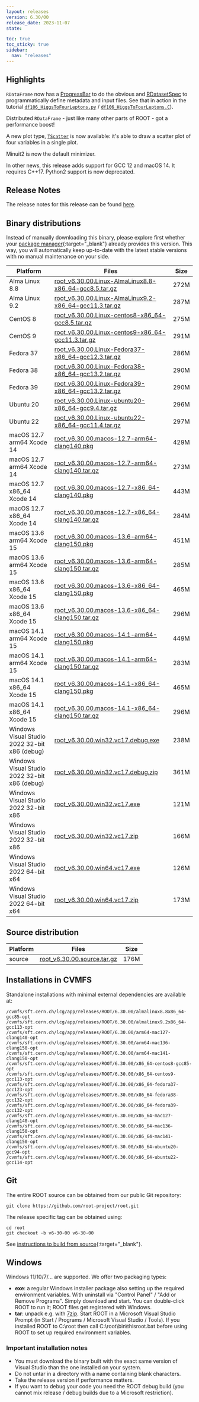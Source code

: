 ```yaml
---
layout: releases
version: 6.30/00
release_date: 2023-11-07
state:

toc: true
toc_sticky: true
sidebar:
  nav: "releases"
---
```


## Highlights

`RDataFrame` now has a [ProgressBar](https://root.cern/doc/v630/classROOT_1_1RDataFrame.html#progressbar) to do the obvious
and [RDatasetSpec](https://root.cern/doc/v630/classROOT_1_1RDF_1_1Experimental_1_1RDatasetSpec.html) to programmatically define metadata and input files.
See that in action in the tutorial [`df106_HiggsToFourLeptons.py`](https://root.cern/doc/v630/df106__HiggsToFourLeptons_8py.html) / [`df106_HiggsToFourLeptons.C`](https://root.cern/doc/v630/df106__HiggsToFourLeptons_8C.html)).

Distributed `RDataFrame` - just like many other parts of ROOT - got a performance boost!

A new plot type, [`TScatter`](https://root.cern/blog/new-class-tscatter/) is now available:
it's able to draw a scatter plot of four variables in a single plot.

Minuit2 is now the default minimizer.

In other news, this release adds support for GCC 12 and macOS 14.
It requires C++17.
Python2 support is now deprecated.


## Release Notes

The release notes for this release can be found [here](https://root.cern/doc/v630/release-notes.html).

## Binary distributions

Instead of manually downloading this binary, please explore first whether your [package manager](../install/#install-via-a-package-manager){:target="\_blank"} already provides this version.
This way, you will automatically keep up-to-date with the latest stable versions with no manual maintenance on your side.

| Platform       | Files | Size |
|-----------|-------|-----|
| Alma Linux 8.8 | [root_v6.30.00.Linux-AlmaLinux8.8-x86_64-gcc8.5.tar.gz](https://root.cern/download/root_v6.30.00.Linux-AlmaLinux8.8-x86_64-gcc8.5.tar.gz) | 272M |
| Alma Linux 9.2 | [root_v6.30.00.Linux-AlmaLinux9.2-x86_64-gcc11.3.tar.gz](https://root.cern/download/root_v6.30.00.Linux-AlmaLinux9.2-x86_64-gcc11.3.tar.gz) | 287M |
| CentOS 8 | [root_v6.30.00.Linux-centos8-x86_64-gcc8.5.tar.gz](https://root.cern/download/root_v6.30.00.Linux-centos8-x86_64-gcc8.5.tar.gz) | 275M |
| CentOS 9 | [root_v6.30.00.Linux-centos9-x86_64-gcc11.3.tar.gz](https://root.cern/download/root_v6.30.00.Linux-centos9-x86_64-gcc11.3.tar.gz) | 291M |
| Fedora 37 | [root_v6.30.00.Linux-Fedora37-x86_64-gcc12.3.tar.gz](https://root.cern/download/root_v6.30.00.Linux-Fedora37-x86_64-gcc12.3.tar.gz) | 286M |
| Fedora 38 | [root_v6.30.00.Linux-Fedora38-x86_64-gcc13.2.tar.gz](https://root.cern/download/root_v6.30.00.Linux-Fedora38-x86_64-gcc13.2.tar.gz) | 290M |
| Fedora 39 | [root_v6.30.00.Linux-Fedora39-x86_64-gcc13.2.tar.gz](https://root.cern/download/root_v6.30.00.Linux-Fedora39-x86_64-gcc13.2.tar.gz) | 290M |
| Ubuntu 20 | [root_v6.30.00.Linux-ubuntu20-x86_64-gcc9.4.tar.gz](https://root.cern/download/root_v6.30.00.Linux-ubuntu20-x86_64-gcc9.4.tar.gz) | 296M |
| Ubuntu 22 | [root_v6.30.00.Linux-ubuntu22-x86_64-gcc11.4.tar.gz](https://root.cern/download/root_v6.30.00.Linux-ubuntu22-x86_64-gcc11.4.tar.gz) | 297M |
| macOS 12.7 arm64 Xcode 14 | [root_v6.30.00.macos-12.7-arm64-clang140.pkg](https://root.cern/download/root_v6.30.00.macos-12.7-arm64-clang140.pkg) | 429M |
| macOS 12.7 arm64 Xcode 14 | [root_v6.30.00.macos-12.7-arm64-clang140.tar.gz](https://root.cern/download/root_v6.30.00.macos-12.7-arm64-clang140.tar.gz) | 273M |
| macOS 12.7 x86_64 Xcode 14 | [root_v6.30.00.macos-12.7-x86_64-clang140.pkg](https://root.cern/download/root_v6.30.00.macos-12.7-x86_64-clang140.pkg) | 443M |
| macOS 12.7 x86_64 Xcode 14 | [root_v6.30.00.macos-12.7-x86_64-clang140.tar.gz](https://root.cern/download/root_v6.30.00.macos-12.7-x86_64-clang140.tar.gz) | 284M |
| macOS 13.6 arm64 Xcode 15 | [root_v6.30.00.macos-13.6-arm64-clang150.pkg](https://root.cern/download/root_v6.30.00.macos-13.6-arm64-clang150.pkg) | 451M |
| macOS 13.6 arm64 Xcode 15 | [root_v6.30.00.macos-13.6-arm64-clang150.tar.gz](https://root.cern/download/root_v6.30.00.macos-13.6-arm64-clang150.tar.gz) | 285M |
| macOS 13.6 x86_64 Xcode 15 | [root_v6.30.00.macos-13.6-x86_64-clang150.pkg](https://root.cern/download/root_v6.30.00.macos-13.6-x86_64-clang150.pkg) | 465M |
| macOS 13.6 x86_64 Xcode 15 | [root_v6.30.00.macos-13.6-x86_64-clang150.tar.gz](https://root.cern/download/root_v6.30.00.macos-13.6-x86_64-clang150.tar.gz) | 296M |
| macOS 14.1 arm64 Xcode 15 | [root_v6.30.00.macos-14.1-arm64-clang150.pkg](https://root.cern/download/root_v6.30.00.macos-14.1-arm64-clang150.pkg) | 449M |
| macOS 14.1 arm64 Xcode 15 | [root_v6.30.00.macos-14.1-arm64-clang150.tar.gz](https://root.cern/download/root_v6.30.00.macos-14.1-arm64-clang150.tar.gz) | 283M |
| macOS 14.1 x86_64 Xcode 15 | [root_v6.30.00.macos-14.1-x86_64-clang150.pkg](https://root.cern/download/root_v6.30.00.macos-14.1-x86_64-clang150.pkg) | 465M |
| macOS 14.1 x86_64 Xcode 15 | [root_v6.30.00.macos-14.1-x86_64-clang150.tar.gz](https://root.cern/download/root_v6.30.00.macos-14.1-x86_64-clang150.tar.gz) | 296M |
| Windows Visual Studio 2022 32-bit x86  (debug) | [root_v6.30.00.win32.vc17.debug.exe](https://root.cern/download/root_v6.30.00.win32.vc17.debug.exe) | 238M |
| Windows Visual Studio 2022 32-bit x86  (debug) | [root_v6.30.00.win32.vc17.debug.zip](https://root.cern/download/root_v6.30.00.win32.vc17.debug.zip) | 361M |
| Windows Visual Studio 2022 32-bit x86  | [root_v6.30.00.win32.vc17.exe](https://root.cern/download/root_v6.30.00.win32.vc17.exe) | 121M |
| Windows Visual Studio 2022 32-bit x86  | [root_v6.30.00.win32.vc17.zip](https://root.cern/download/root_v6.30.00.win32.vc17.zip) | 166M |
| Windows Visual Studio 2022 64-bit x64  | [root_v6.30.00.win64.vc17.exe](https://root.cern/download/root_v6.30.00.win64.vc17.exe) | 126M |
| Windows Visual Studio 2022 64-bit x64  | [root_v6.30.00.win64.vc17.zip](https://root.cern/download/root_v6.30.00.win64.vc17.zip) | 173M |

## Source distribution

| Platform       | Files | Size |
|-----------|-------|-----|
| source | [root_v6.30.00.source.tar.gz](https://root.cern/download/root_v6.30.00.source.tar.gz) | 176M |


## Installations in CVMFS

Standalone installations with minimal external dependencies are available at:
~~~
/cvmfs/sft.cern.ch/lcg/app/releases/ROOT/6.30.00/almalinux8.8x86_64-gcc85-opt
/cvmfs/sft.cern.ch/lcg/app/releases/ROOT/6.30.00/almalinux9.2x86_64-gcc113-opt
/cvmfs/sft.cern.ch/lcg/app/releases/ROOT/6.30.00/arm64-mac127-clang140-opt
/cvmfs/sft.cern.ch/lcg/app/releases/ROOT/6.30.00/arm64-mac136-clang150-opt
/cvmfs/sft.cern.ch/lcg/app/releases/ROOT/6.30.00/arm64-mac141-clang150-opt
/cvmfs/sft.cern.ch/lcg/app/releases/ROOT/6.30.00/x86_64-centos8-gcc85-opt
/cvmfs/sft.cern.ch/lcg/app/releases/ROOT/6.30.00/x86_64-centos9-gcc113-opt
/cvmfs/sft.cern.ch/lcg/app/releases/ROOT/6.30.00/x86_64-fedora37-gcc123-opt
/cvmfs/sft.cern.ch/lcg/app/releases/ROOT/6.30.00/x86_64-fedora38-gcc132-opt
/cvmfs/sft.cern.ch/lcg/app/releases/ROOT/6.30.00/x86_64-fedora39-gcc132-opt
/cvmfs/sft.cern.ch/lcg/app/releases/ROOT/6.30.00/x86_64-mac127-clang140-opt
/cvmfs/sft.cern.ch/lcg/app/releases/ROOT/6.30.00/x86_64-mac136-clang150-opt
/cvmfs/sft.cern.ch/lcg/app/releases/ROOT/6.30.00/x86_64-mac141-clang150-opt
/cvmfs/sft.cern.ch/lcg/app/releases/ROOT/6.30.00/x86_64-ubuntu20-gcc94-opt
/cvmfs/sft.cern.ch/lcg/app/releases/ROOT/6.30.00/x86_64-ubuntu22-gcc114-opt
~~~


## Git

The entire ROOT source can be obtained from our public Git repository:

~~~
git clone https://github.com/root-project/root.git
~~~
The release specific tag can be obtained using:
~~~
cd root
git checkout -b v6-30-00 v6-30-00
~~~

See [instructions to build from source](../install/#build-from-source){:target="\_blank"}.

## Windows

Windows 11/10/7/... are supported. We offer two packaging types:

 * **exe**: a regular Windows installer package also setting up the required environment variables. With uninstall via "Control Panel" / "Add or Remove Programs". Simply download and start. You can double-click ROOT to run it; ROOT files get registered with Windows.
 * **tar**: unpack e.g. with [7zip](https://www.7-zip.org). Start ROOT in a Microsoft Visual Studio Prompt (in Start / Programs / Microsoft Visual Studio / Tools). If you installed ROOT to C:\root then call C:\root\bin\thisroot.bat before using ROOT to set up required environment variables.

### Important installation notes

 * You must download the binary built with the exact same version of Visual Studio than the one installed on your system.
 * Do not untar in a directory with a name containing blank characters.
 * Take the release version if performance matters.
 * If you want to debug your code you need the ROOT debug build (you cannot mix release / debug builds due to a Microsoft restriction).
